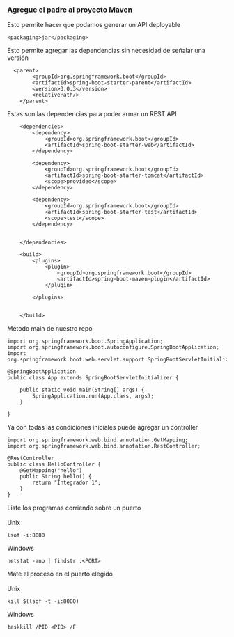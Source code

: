 ### Agregue el padre al proyecto Maven


Esto permite hacer que podamos generar un API deployable
```
<packaging>jar</packaging>
```


Esto permite agregar las dependencias sin necesidad de señalar una versión
```
  <parent>
        <groupId>org.springframework.boot</groupId>
        <artifactId>spring-boot-starter-parent</artifactId>
        <version>3.0.3</version>
        <relativePath/> 
    </parent>
```

Estas son las dependencias para poder armar un REST API
```
    <dependencies>
        <dependency>
            <groupId>org.springframework.boot</groupId>
            <artifactId>spring-boot-starter-web</artifactId>
        </dependency>

        <dependency>
            <groupId>org.springframework.boot</groupId>
            <artifactId>spring-boot-starter-tomcat</artifactId>
            <scope>provided</scope>
        </dependency>

        <dependency>
            <groupId>org.springframework.boot</groupId>
            <artifactId>spring-boot-starter-test</artifactId>
            <scope>test</scope>
        </dependency>


    </dependencies>

    <build>
        <plugins>
            <plugin>
                <groupId>org.springframework.boot</groupId>
                <artifactId>spring-boot-maven-plugin</artifactId>
            </plugin>

        </plugins>


    </build>
```

Método main de nuestro repo
```
import org.springframework.boot.SpringApplication;
import org.springframework.boot.autoconfigure.SpringBootApplication;
import org.springframework.boot.web.servlet.support.SpringBootServletInitializer;

@SpringBootApplication
public class App extends SpringBootServletInitializer {

    public static void main(String[] args) {
        SpringApplication.run(App.class, args);
    }

}
```

Ya con todas las condiciones iniciales puede agregar un controller
```
import org.springframework.web.bind.annotation.GetMapping;
import org.springframework.web.bind.annotation.RestController;

@RestController
public class HelloController {
    @GetMapping("hello")
    public String hello() {
        return "Integrador 1";
    }
}

```


Liste los programas corriendo sobre un puerto<br><br>
Unix
```
lsof -i:8080
```
Windows
```
netstat -ano | findstr :<PORT>
```

Mate el proceso en el puerto elegido<br><br>
Unix
```
kill $(lsof -t -i:8080)
```
Windows
```
taskkill /PID <PID> /F
```
